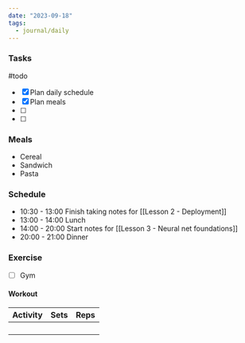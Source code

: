 ```yaml
---
date: "2023-09-18"
tags:
  - journal/daily
---
```

### Tasks
#todo 
- [x] Plan daily schedule
- [x] Plan meals
- [ ] 
- [ ] 

### Meals
- Cereal
- Sandwich
- Pasta

### Schedule

- 10:30 - 13:00 Finish taking notes for [[Lesson 2 - Deployment]]
- 13:00 - 14:00 Lunch
- 14:00 - 20:00 Start notes for [[Lesson 3 - Neural net foundations]]
- 20:00 - 21:00 Dinner

### Exercise
- [ ] Gym 
#### Workout
| Activity | Sets | Reps |
| ---- | ---- | -------- |
|      |      |          |
|      |      |          |
|      |      |          |
|      |      |          |


